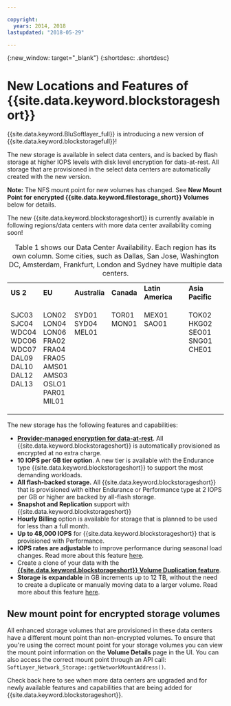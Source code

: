 ```yaml
---

copyright:
  years: 2014, 2018
lastupdated: "2018-05-29"

---
```

{:new_window: target="_blank"}
{:shortdesc: .shortdesc}

# New Locations and Features of {{site.data.keyword.blockstorageshort}}

{{site.data.keyword.BluSoftlayer_full}} is introducing a new version of {{site.data.keyword.blockstoragefull}}!

The new storage is available in select data centers, and is backed by flash storage at higher IOPS levels with disk level encryption for data-at-rest.  All storage that are provisioned in the select data centers are automatically created with the new version.

**Note:** The NFS mount point for new volumes has changed. See **New Mount Point for encrypted {{site.data.keyword.filestorage_short}} Volumes** below for details.

The new {{site.data.keyword.blockstorageshort}} is currently available in following regions/data centers with more data center availability coming soon!
<table style="width:100%;">
 <caption>Table 1 shows our Data Center Availability. Each region has its own column. Some cities, such as Dallas, San Jose, Washington DC, Amsterdam, Frankfurt, London and Sydney have multiple data centers.</caption>
	 <tr>
	   <td><strong>US 2</strong></td>
	   <td><strong>EU</strong></td>
	   <td><strong>Australia</strong></td>
	   <td><strong>Canada</strong></td>
	   <td><strong>Latin America</strong></td>
	   <td><strong>Asia Pacific</strong></td>
	</tr>
	<tr>
	   <td><p>SJC03<br />
		SJC04<br />
		WDC04<br />
		WDC06<br />
		WDC07<br />
		DAL09<br />
		DAL10<br />
		DAL12<br />
		DAL13<br /><br /><br /></p>
	   </td>
	   <td><p>LON02<br />
		LON04<br />
		LON06<br />
		FRA02<br />
		FRA04<br />
		FRA05<br />
		AMS01<br />
		AMS03<br />
		OSLO1<br />
		PAR01<br />
		MIL01</p>
            </td>
	    <td><p>SYD01<br />
		SYD04<br />
		MEL01<br /><br /><br /><br /><br /><br /><br /><br /><br /></p>
	    </td>
	    <td><p>TOR01<br />
		MON01<br /><br /><br /><br /><br /><br /><br /><br /><br /><br /></p>
	    </td>
	    <td><p>MEX01<br />SAO01<br /><br /><br /><br /><br /><br /><br /><br /><br /><br /></p>
	    </td>
	    <td><p>TOK02<br />
		HKG02<br />
		SEO01<br />
		SNG01<br />
		CHE01<br /><br /><br /><br /><br /><br /><br /></p>
	   </td>
	</tr>
</table>


The new storage has the following features and capabilities:

- **[Provider-managed encryption for data-at-rest](block-file-storage-encryption-rest.html)**.
  All {{site.data.keyword.blockstorageshort}} is automatically provisioned as encrypted at no extra charge.
- **10 IOPS per GB tier option**.
  A new tier is available with the Endurance type {{site.data.keyword.blockstorageshort}} to support the most demanding workloads.
- **All flash-backed storage.**
  All {{site.data.keyword.blockstorageshort}} that is provisioned with either Endurance or Performance type at 2 IOPS per GB or higher are backed by all-flash storage.
- **Snapshot and Replication** support with {{site.data.keyword.blockstorageshort}}
- **Hourly Billing** option is available for storage that is planned to be used for less than a full month.
- **Up to 48,000 IOPS** for {{site.data.keyword.blockstorageshort}} that is provisioned with Performance.
- **IOPS rates are adjustable** to improve performance during seasonal load changes. Read more about this feature [here](adjustable-iops.html).
- Create a clone of your data with the **[{{site.data.keyword.blockstorageshort}} Volume Duplication feature](how-to-create-duplicate-volume.html)**.
- **Storage is expandable** in GB increments up to 12 TB, without the need to create a duplicate or manually moving data to a larger volume. Read more about this feature [here](expandable_block_storage.html).

## New mount point for encrypted storage volumes

All enhanced storage volumes that are provisioned in these data centers have a different mount point than non-encrypted volumes. To ensure that you're using the correct mount point for your storage volumes you can view the mount point information on the **Volume Details** page in the UI. You can also access the correct mount point through an API call: `SoftLayer_Network_Storage::getNetworkMountAddress()`.

Check back here to see when more data centers are upgraded and for newly available features and capabilities that are being added for {{site.data.keyword.blockstorageshort}}.
